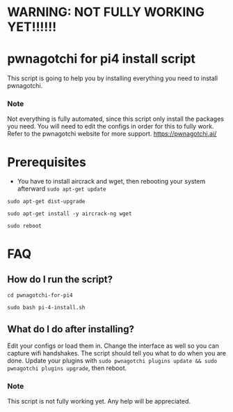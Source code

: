 # WARNING: NOT FULLY WORKING YET!!!!!!
# pwnagotchi for pi4 install script
This script is going to help you by installing everything you need to install pwnagotchi.

### Note
Not everything is fully automated, since this script only install the packages you need. You will need to edit the configs in order for this to fully work. Refer to the pwnagotchi website for more support. 
https://pwnagotchi.ai/

# Prerequisites
- You have to install aircrack and wget, then rebooting your system afterward
`sudo apt-get update`

`sudo apt-get dist-upgrade`

`sudo apt-get install -y aircrack-ng wget`

`sudo reboot`

# FAQ

## How do I run the script?
`cd pwnagotchi-for-pi4`

`sudo bash pi-4-install.sh`

## What do I do after installing?
Edit your configs or load them in. Change the interface as well so you can capture wifi handshakes. The script should tell you what to do when you are done. Update your plugins with `sudo pwnagotchi plugins update && sudo pwnagotchi plugins upgrade`, then reboot. 

### Note
This script is not fully working yet. Any help will be appreciated. 
